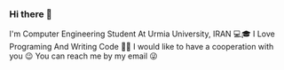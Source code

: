 ### Hi there 👋

I'm Computer Engineering Student At Urmia University, IRAN 💻🎓
I Love Programing And Writing Code 🤩😎
I would like to have a cooperation with you 😉
You can reach me by my email 😜

